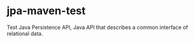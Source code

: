 # jpa-maven-test
Test Java Persistence API, Java API that describes a common interface of relational data.
